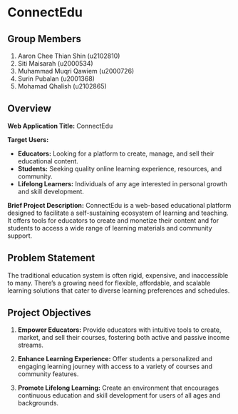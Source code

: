 # ConnectEdu
## __Group Members__
1. Aaron Chee Thian Shin (u2102810)
2. Siti Maisarah (u2000534)
3. Muhammad Muqri Qawiem (u2000726)
4. Surin Pubalan (u2001368)
5. Mohamad Qhalish (u2102865)

## Overview

**Web Application Title:** ConnectEdu

**Target Users:**
- **Educators:** Looking for a platform to create, manage, and sell their educational content.
- **Students:** Seeking quality online learning experience, resources, and community.
- **Lifelong Learners:** Individuals of any age interested in personal growth and skill development.

**Brief Project Description:**
ConnectEdu is a web-based educational platform designed to facilitate a self-sustaining ecosystem of learning and teaching. It offers tools for educators to create and monetize their content and for students to access a wide range of learning materials and community support.

## Problem Statement
The traditional education system is often rigid, expensive, and inaccessible to many. There’s a growing need for flexible, affordable, and scalable learning solutions that cater to diverse learning preferences and schedules.

## Project Objectives
1. **Empower Educators:** Provide educators with intuitive tools to create, market, and sell their courses, fostering both active and passive income streams.
   
2. **Enhance Learning Experience:** Offer students a personalized and engaging learning journey with access to a variety of courses and community features.
   
3. **Promote Lifelong Learning:** Create an environment that encourages continuous education and skill development for users of all ages and backgrounds.
